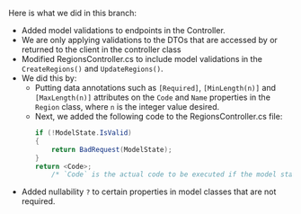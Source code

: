 Here is what we did in this branch:

- Added model validations to endpoints in the Controller.
- We are only applying validations to the DTOs that are accessed by or returned to the client in the controller class
- Modified RegionsController.cs to include model validations in the `CreateRegions()` and `UpdateRegions()`.
- We did this by:
  - Putting data annotations such as `[Required]`, `[MinLength(n)]` and `[MaxLength(n)]` attributes on the `Code` and `Name` properties in the `Region` class, where `n` is the integer value desired.
  - Next, we added the following code to the RegionsController.cs file:
	```csharp
	if (!ModelState.IsValid)
	{
		return BadRequest(ModelState);
	}
	return <Code>;
		/* `Code` is the actual code to be executed if the model state is valid. */
	```
- Added nullability `?` to certain properties in model classes that are not required.